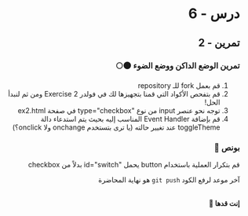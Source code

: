 <div dir="rtl">

# درس - 6

## تمرين - 2

### تمرين الوضع الداكن ووضع الضوء 🌑🌕

1. قم بعمل fork للـ repository
2. قم بتفحص الأكواد التي قمنا بتجهيزها لك في فولدر Exercise 2 ومن ثم لنبدأ الحل!
3. توجه نحو عنصر input من نوع "type="checkbox في صفحة ex2.html
4. قم بإضافة Event Handler المناسب إليه بحيث يتم استدعاء دالة toggleTheme عند تغيير حالته (يا ترى بتستخدم onchange ولا onclick؟)

### بونص 👑

قم بتكرار العملية باستخدام button يحمل "id="switch بدلاً من checkbox

آخر موعد لرفع الكود `git push` هو نهاية المحاضرة

<br>
<b>إنت قدها 💪</b>

</div>
